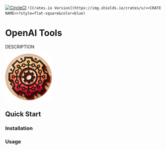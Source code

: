 [![CircleCI](https://dl.circleci.com/status-badge/img/circleci/X1fiE4koKU88Z9sKwWoPAH/3BzpSDuoSYUk4t6jjGMM5X/tree/main.svg?style=svg)](https://dl.circleci.com/status-badge/redirect/circleci/X1fiE4koKU88Z9sKwWoPAH/3BzpSDuoSYUk4t6jjGMM5X/tree/main)
`![Crates.io Version](https://img.shields.io/crates/v/<<CRATE NAME>>?style=flat-square&color=blue)`

# OpenAI Tools

DESCRIPTION

<img src="LOGO.png" alt="LOGO" width="150" height="150">

## Quick Start

### Installation

### Usage


